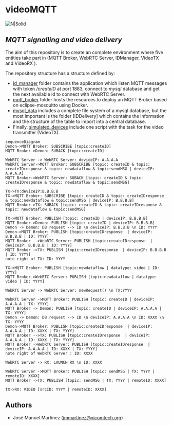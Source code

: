 # **videoMQTT**
[![N|Solid](https://5g-ppp.eu/wp-content/uploads/2021/01/Logo-5G-META.png)](https://5g-ppp.eu/5gmeta/)
## _MQTT signalling and video delivery_


The aim of this repository is to create an complete environment where five entities take part in (MQTT Broker, WebRTC Server, IDManager, VideoTX and VideoRX ).

The repository structure has a structure defined by:
- [id_manager](https://google.es) folder contains the application which listen MQTT messages with token _/createID_ at port 1883, connect to _mysql_ database and get the next available id to connect with WebRTC Server.
- [mqtt_broker]() folder hosts the resources to deploy an MQTT Broker based on eclipse-mosquitto using Docker.
- [mysql_data]() includes a complete file system of a mysql database, but the most important is the folder [IDDelivery] which contains the information and the structure of the table to import into a central database.
- Finally, [simulated_devices]() include one script with the task for the video transmitter (VideoTX). 

```mermaid
sequenceDiagram
Demon->MQTT Broker: SUBSCRIBE [topic:createID]
MQTT Broker->Demon: SUBACK [topic:createID]

WebRTC Server -> WebRTC Server: deviceIP: A.A.A.A
WebRTC Server->MQTT Broker: SUBSCRIBE [topic: createID & topic: createIDresponse & topic: newdataflow & topic:sendMSG | deviceIP: A.A.A.A]
MQTT Broker->WebRTC Server: SUBACK [topic: createID & topic: createIDresponse & topic: newdataflow & topic:sendMSG]

TX->TX:deviceIP:B.B.B.B
TX->MQTT Broker: SUBSCRIBE [topic: createID & topic: createIDresponse & topic:newdataflow & topic:sendMSG | deviceIP: B.B.B.B]
MQTT Broker->TX: SUBACK [topic: createID & topic: createIDresponse & topic: newdataflow & topic:sendMSG]

TX->MQTT Broker: PUBLISH [topic: createID | deviceIP: B.B.B.B]
MQTT Broker->Demon: PUBLISH [topic: createID | deviceIP: B.B.B.B]
Demon -> Demon: DB request --> ID \n deviceIP: B.B.B.B \n ID: YYYY
Demon->MQTT Broker: PUBLISH [topic:createIDresponse  | deviceIP: B.B.B.B | ID: YYYY]
MQTT Broker -->WebRTC Server: PUBLISH [topic:createIDresponse  | deviceIP: B.B.B.B | ID: YYYY]
MQTT Broker ->TX: PUBLISH [topic:createIDresponse  | deviceIP: B.B.B.B | ID: YYYY]
note right of TX: ID: YYYY

TX->MQTT Broker: PUBLISH [topic:newdataflow | datatype: video | ID: YYYY]
MQTT Broker->WebRTC Server: PUBLISH [topic:newdataflow | datatype: video | ID: YYYY]

WebRTC Server -> WebRTC Server: newRequest() \n TX:YYYY

WebRTC Server ->MQTT Broker: PUBLISH [topic: createID | deviceIP: A.A.A.A | TX: YYYY]
MQTT Broker -> Demon: PUBLISH [topic: createID | deviceIP: A.A.A.A | TX: YYYY]
Demon -> Demon: DB request --> ID \n deviceIP: A.A.A.A \n ID: XXXX \n TX: YYYY
Demon->MQTT Broker: PUBLISH [topic:createIDresponse  | deviceIP: A.A.A.A | ID: XXXX | TX: YYYY]
MQTT Broker -->TX: PUBLISH [topic:createIDresponse  | deviceIP: A.A.A.A | ID: XXXX | TX: YYYY]
MQTT Broker ->WebRTC Server: PUBLISH [topic:createIDresponse  | deviceIP: A.A.A.A | ID: XXXX | TX: YYYY]
note right of WebRTC Server : ID: XXXX

WebRTC Server -> RX: LAUNCH RX \n ID: XXXX

WebRTC Server ->MQTT Broker: PUBLISH [topic: sendMSG | TX: YYYY | remoteID: XXXX]
MQTT Broker ->TX: PUBLISH [topic: sendMSG | TX: YYYY | remoteID: XXXX]

TX->RX: VIDEO [srcID: YYYY | remoteID: XXXX]

```

## Authors
* José Manuel Martínez (jmmartinez@vicomtech.org)



